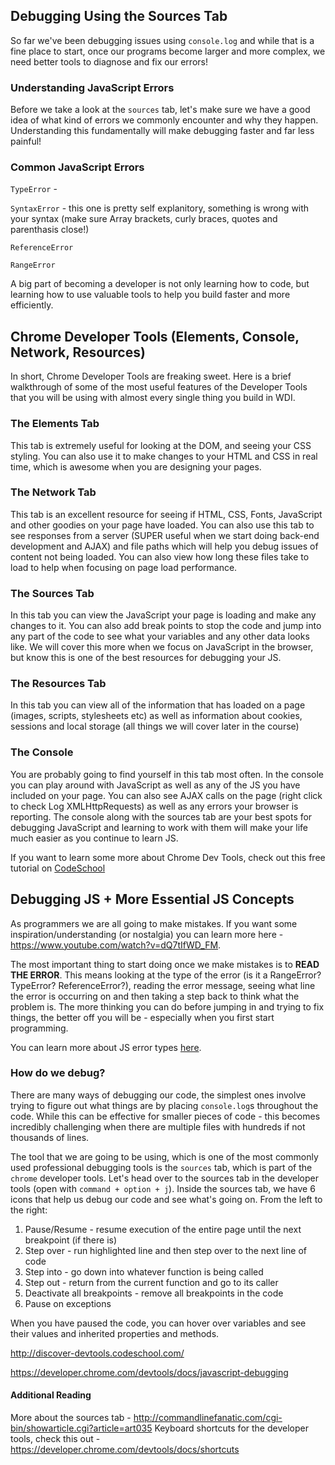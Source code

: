 ## Debugging Using the Sources Tab

So far we've been debugging issues using `console.log` and while that is a fine place to start, once our programs become larger and more complex, we need better tools to diagnose and fix our errors!

### Understanding JavaScript Errors

Before we take a look at the `sources` tab, let's make sure we have a good idea of what kind of errors we commonly encounter and why they happen. Understanding this fundamentally will make debugging faster and far less painful!

### Common JavaScript Errors

`TypeError` - 

`SyntaxError` - this one is pretty self explanitory, something is wrong with your syntax (make sure Array brackets, curly braces, quotes and parenthasis close!)

`ReferenceError`

`RangeError`

A big part of becoming a developer is not only learning how to code, but learning how to use valuable tools to help you build faster and more efficiently.

## Chrome Developer Tools (Elements, Console, Network, Resources)

In short, Chrome Developer Tools are freaking sweet. Here is a brief walkthrough of some of the most useful features of the Developer Tools that you will be using with almost every single thing you build in WDI.

### The Elements Tab

This tab is extremely useful for looking at the DOM, and seeing your CSS styling. You can also use it to make changes to your HTML and CSS in real time, which is awesome when you are designing your pages.

### The Network Tab

This tab is an excellent resource for seeing if HTML, CSS, Fonts, JavaScript and other goodies on your page have loaded. You can also use this tab to see responses from a server (SUPER useful when we start doing back-end development and AJAX) and file paths which will help you debug issues of content not being loaded. You can also view how long these files take to load to help when focusing on page load performance.

### The Sources Tab

In this tab you can view the JavaScript your page is loading and make any changes to it. You can also add break points to stop the code and jump into any part of the code to see what your variables and any other data looks like. We will cover this more when we focus on JavaScript in the browser, but know this is one of the best resources for debugging your JS.

### The Resources Tab

In this tab you can view all of the information that has loaded on a page (images, scripts, stylesheets etc) as well as information about cookies, sessions and local storage (all things we will cover later in the course)

### The Console

You are probably going to find yourself in this tab most often. In the console you can play around with JavaScript as well as any of the JS you have included on your page. You can also see AJAX calls on the page (right click to check Log XMLHttpRequests) as well as any errors your browser is reporting. The console along with the sources tab are your best spots for debugging JavaScript and learning to work with them will make your life much easier as you continue to learn JS. 

If you want to learn some more about Chrome Dev Tools, check out this free tutorial on [CodeSchool](http://discover-devtools.codeschool.com/?locale=en)

## Debugging JS + More Essential JS Concepts

As programmers we are all going to make mistakes. If you want some inspiration/understanding (or nostalgia) you can learn more here - https://www.youtube.com/watch?v=dQ7tIfWD_FM. 

The most important thing to start doing once we make mistakes is to **READ THE ERROR**. This means looking at the type of the error (is it a RangeError? TypeError? ReferenceError?), reading the error message, seeing what line the error is occurring on and then taking a step back to think what the problem is. The more thinking you can do before jumping in and trying to fix things, the better off you will be - especially when you first start programming. 

You can learn more about JS error types [here](https://developer.mozilla.org/en-US/docs/Web/JavaScript/Reference/Global_Objects/Error). 

### How do we debug? 

There are many ways of debugging our code, the simplest ones involve trying to figure out what things are by placing `console.log`s throughout the code. While this can be effective for smaller pieces of code - this becomes incredibly challenging when there are multiple files with hundreds if not thousands of lines. 

The tool that we are going to be using, which is one of the most commonly used professional debugging tools is the `sources` tab, which is part of the `chrome` developer tools. Let's head over to the sources tab in the developer tools (open with `command + option + j`). Inside the sources tab, we have 6 icons that help us debug our code and see what's going on. From the left to the right:

1. Pause/Resume - resume execution of the entire page until the next breakpoint (if there is)
2. Step over - run highlighted line and then step over to the next line of code
3. Step into - go down into whatever function is being called
4. Step out - return from the current function and go to its caller
5. Deactivate all breakpoints - remove all breakpoints in the code
6. Pause on exceptions

When you have paused the code, you can hover over variables and see their values and inherited properties and methods.

http://discover-devtools.codeschool.com/

https://developer.chrome.com/devtools/docs/javascript-debugging

#### Additional Reading

More about the sources tab - http://commandlinefanatic.com/cgi-bin/showarticle.cgi?article=art035
Keyboard shortcuts for the developer tools, check this out - https://developer.chrome.com/devtools/docs/shortcuts